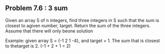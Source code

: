 <h2>Problem 7.6 : 3 sum</h2>

Given an array S of n integers, find three integers in S such that the sum is closest to agiven number, target. Return the sum of the three integers. Assume that there will only beone solution

Example: given array S = {-1 2 1 -4}, and target = 1. The sum that is closest to thetarget is 2. (-1 + 2 + 1 = 2)
